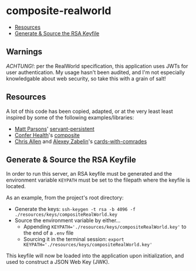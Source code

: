 # composite-realworld

- [Resources](#resources)
- [Generate & Source the RSA Keyfile](#generate--source-the-rsa-keyfile)

## Warnings
*ACHTUNG!*: per the RealWorld specification, this application uses JWTs for
user authentication. My usage hasn't been audited, and I'm not especially
knowledgable about web security, so take this with a grain of salt!

## Resources
A lot of this code has been copied, adapted, or at the very least least inspired
by some of the following examples/libraries:

- [Matt Parsons]' [servant-persistent]
- [Confer Health]'s [composite] 
- [Chris Allen] and [Alexey Zabelin]'s [cards-with-comrades]

## Generate & Source the RSA Keyfile
In order to run this server, an RSA keyfile must be generated and the environment
variable `KEYPATH` must be set to the filepath where the keyfile is located.

As an example, from the project's root directory:

- Generate the keys: `ssh-keygen -t rsa -b 4096 -f ./resources/keys/compositeRealWorld.key`
- Source the environment variable by either...
  - Appending `KEYPATH='./resources/keys/compositeRealWorld.key'` to the end of a `.env` file
  - Sourcing it in the terminal session: `export KEYPATH='./resources/keys/compositeRealWorld.key'`

This keyfile will now be loaded into the application upon initialization, and
used to construct a JSON Web Key (JWK).

[Confer Health]: https://github.com/ConferHealth
[composite]: https://github.com/ConferHealth/composite
[Matt Parsons]: https://github.com/parsonsmatt
[servant-persistent]: https://github.com/parsonsmatt/servant-persistent
[Chris Allen]: https://github.com/bitemyapp
[Alexey Zabelin]: https://github.com/alexeyzab
[cards-with-comrades]: https://github.com/alexeyzab/cards-with-comrades
